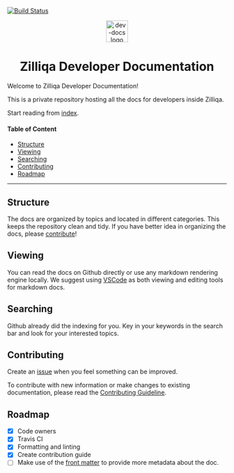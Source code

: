 <!-- markdownlint-disable MD033 MD041 MD002 -->
[![Build Status](https://travis-ci.com/Zilliqa/dev-docs.svg?token=rdJevspjJvn5HspEtBJU&branch=master)](https://travis-ci.com/Zilliqa/dev-docs)
<p align="center">
  <img alt="dev-docs logo" src="https://i.ibb.co/gDtknr3/dev-docs-log.png" height="50px" />
  <h1 align="center">Zilliqa Developer Documentation</h1>
</p>

Welcome to Zilliqa Developer Documentation!

This is a private repository hosting all the docs for developers inside Zilliqa.

Start reading from [index](index.md).

#### Table of Content

- [Structure](#structure)
- [Viewing](#viewing)
- [Searching](#searching)
- [Contributing](#contributing)
- [Roadmap](#roadmap)

---

## Structure

The docs are organized by topics and located in different categories. This keeps the repository clean and tidy. If you have better idea in organizing the docs, please [contribute](#contributing)!

## Viewing

You can read the docs on Github directly or use any markdown rendering engine locally. We suggest using [VSCode](https://github.com/Microsoft/vscode) as both viewing and editing tools for markdown docs.

## Searching

Github already did the indexing for you. Key in your keywords in the search bar and look for your interested topics.

## Contributing

Create an [issue](https://github.com/Zilliqa/dev-docs/issues) when you feel something can be improved.

To contribute with new information or make changes to existing documentation, please read the [Contributing Guideline](contributing.md).

## Roadmap

- [x] Code owners
- [x] Travis CI
- [x] Formatting and linting
- [x] Create contribution guide
- [ ] Make use of the [front matter](https://jekyllrb.com/docs/front-matter/) to provide more metadata about the doc.